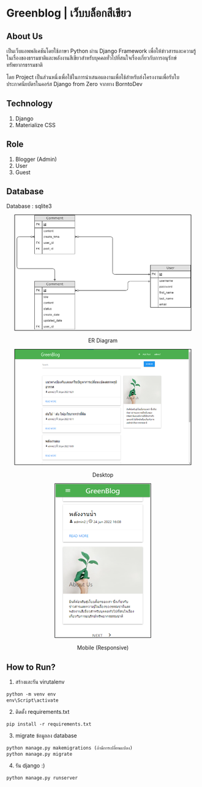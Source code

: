 # Greenblog | เว็บบล็อกสีเขียว

## About Us
เป็นเว็บแอพพลิเคชันโดยใช้ภาษา Python ผ่าน Django Framework เพื่อให้ข่าวสารและความรู้ในเรื่องของธรรมชาติและพลังงานสีเขียวสำหรับบุคคลทั่วไปที่สนใจเรื่องเกี่ยวกับการอนุรักษ์ทรัพยากรธรรมชาติ

โดย Project เป็นส่วนหนึ่งเพื่อใช้ในการนำเสนอผลงานเพื่อใช้สำหรับส่งโครงงานเพื่อรับใบประกาศนียบัตรในคอร์ส Django from Zero จากทาง BorntoDev

## Technology
1. Django
2. Materialize CSS

## Role
1. Blogger (Admin)
2. User
3. Guest

## Database
Database : sqlite3
<p align="center">
  <img width="460" height="300" src="Greenblog_DB.png" style="border:1px black solid">
</p>
<p align="center">
  ER Diagram
</p>

<p align="center">
  <img width="460" height="300" src="my_blog.png" style="border:1px black solid">
</p>
<p align="center">
  Desktop
</p>
<p align="center">
  <img width="250" height="400" src="my_blog_res.png" style="border:1px black solid">
</p>
<p align="center">
  Mobile (Responsive)
</p>

## How to Run?

1. สร้างและรัน virutalenv

```
python -m venv env
env\Script\activate
```

2. ติดตั้ง requirements.txt
```
pip install -r requirements.txt
```

3. migrate ข้อมูลลง database
```
python manage.py makemigrations (ถ้ามีการเปลี่ยนแปลง)
python manage.py migrate
```

4. รัน django :)
```
python manage.py runserver
```
